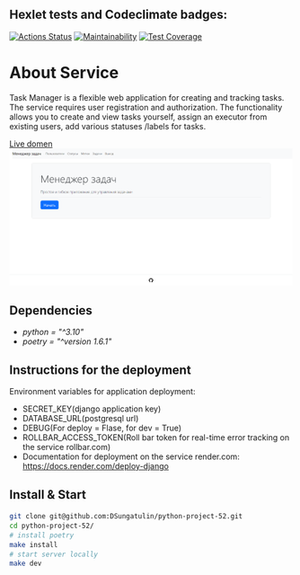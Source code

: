 ## Hexlet tests and Codeclimate badges:
[![Actions Status](https://github.com/DSungatulin/python-project-52/actions/workflows/hexlet-check.yml/badge.svg)](https://github.com/DSungatulin/python-project-52/actions)
[![Maintainability](https://api.codeclimate.com/v1/badges/3a02112663653215e48f/maintainability)](https://codeclimate.com/github/DSungatulin/python-project-52/maintainability)
[![Test Coverage](https://api.codeclimate.com/v1/badges/3a02112663653215e48f/test_coverage)](https://codeclimate.com/github/DSungatulin/python-project-52/test_coverage)

# About Service
Task Manager is a flexible web application for creating and tracking tasks. 
The service requires user registration and authorization. The functionality allows you to create and view tasks yourself, assign an executor from existing users, add various statuses /labels for tasks.

[Live domen](https://python-project-52-mhbm.onrender.com)
![](docs/images/home_page.jpg)

## Dependencies
- _python = "^3.10"_
- _poetry = "^version 1.6.1"_

## Instructions for the deployment
Environment variables for application deployment:
- SECRET_KEY(django application key)
- DATABASE_URL(postgresql url)
- DEBUG(For deploy = Flase, for dev = True)
- ROLLBAR_ACCESS_TOKEN(Roll bar token for real-time error tracking on the service rollbar.com)
- Documentation for deployment on the service render.com: https://docs.render.com/deploy-django

## Install & Start
```bash
git clone git@github.com:DSungatulin/python-project-52.git
cd python-project-52/
# install poetry
make install
# start server locally
make dev
```